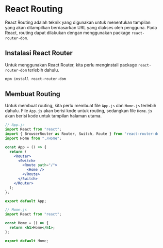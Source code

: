 # React Routing

React Routing adalah teknik yang digunakan untuk menentukan tampilan yang akan ditampilkan berdasarkan URL yang diakses oleh pengguna. Pada React, routing dapat dilakukan dengan menggunakan package `react-router-dom`.

## Instalasi React Router

Untuk menggunakan React Router, kita perlu menginstall package `react-router-dom` terlebih dahulu.

```bash
npm install react-router-dom
```

## Membuat Routing

Untuk membuat routing, kita perlu membuat file `App.js` dan `Home.js` terlebih dahulu. File `App.js` akan berisi kode untuk routing, sedangkan file `Home.js` akan berisi kode untuk tampilan halaman utama.

```jsx
// App.js
import React from "react";
import { BrowserRouter as Router, Switch, Route } from "react-router-dom";
import Home from "./Home";

const App = () => {
  return (
    <Router>
      <Switch>
        <Route path="/">
          <Home />
        </Route>
      </Switch>
    </Router>
  );
};

export default App;
```

```jsx
// Home.js
import React from "react";

const Home = () => {
  return <h1>Home</h1>;
};

export default Home;
```